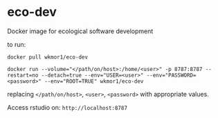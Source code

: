 # eco-dev
Docker image for ecological software development

to run:

`docker pull wkmor1/eco-dev`

`docker run --volume="</path/on/host>:/home/<user>" -p 8787:8787 --restart=no --detach=true --env="USER=<user>" --env="PASSWORD=<password>" --env="ROOT=TRUE" wkmor1/eco-dev`

replacing `</path/on/host>`, `<user>`, `<password>` with appropriate values.

Access rstudio on: `http://localhost:8787`

